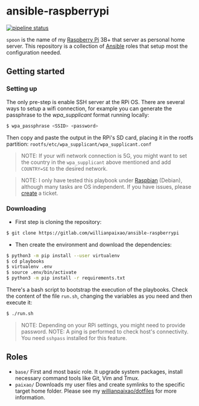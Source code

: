 # ansible-raspberrypi
[![pipeline status](https://gitlab.com/willianpaixao/ansible-raspberrypi/badges/master/pipeline.svg)](https://gitlab.com/willianpaixao/ansible-raspberrypi/commits/master)

`spoon` is the name of my [Raspberry Pi](https://www.raspberrypi.org/) 3B+ that server as personal home server. This repository is a collection of [Ansible](https://www.ansible.com/) roles that setup most the configuration needed.

## Getting started

### Setting up

The only pre-step is enable SSH server at the RPi OS. There are several ways to setup a wifi connection, for example you can generate the passphrase to the *wpa_supplicant* format running locally:
``` bash
$ wpa_passphrase <SSID> <password>
```
Then copy and paste the output in the RPi's SD card, placing it in the rootfs partition: `rootfs/etc/wpa_supplicant/wpa_supplicant.conf`

> NOTE: If your wifi network connection is 5G, you might want to set the country in the `wpa_supplicant` above mentioned and add `COUNTRY=SE` to the desired network.

> NOTE: I only have tested this playbook under [Raspbian](https://www.raspberrypi.org/downloads/raspbian/) (Debian), although many tasks are OS independent. If you have issues, please [create](https://gitlab.com/willianpaixao/ansible-raspberrypi/issues/new) a ticket.

### Downloading

* First step is cloning the repository:
``` bash
$ git clone https://gitlab.com/willianpaixao/ansible-raspberrypi
```

* Then create the environment and download the dependencies:
``` bash
$ python3 -m pip install --user virtualenv
$ cd playbooks
$ virtualenv .env
$ source .env/bin/activate
$ python3 -m pip install -r requirements.txt
```

There's a bash script to bootstrap the execution of the playbooks. Check the content of the file `run.sh`, changing the variables as you need and then execute it:
``` bash
$ ./run.sh
```
> NOTE: Depending on your RPi settings, you might need to provide password.
> NOTE: A ping is performed to check host's connectivity. You need `sshpass` installed for this feature.

## Roles
* `base/` First and most basic role. It upgrade system packages, install necessary command tools like Git, Vim and Tmux.
* `paixao/` Downloads my user files and create symlinks to the specific target home folder. Please see my [willianpaixao/dotfiles](https://github.com/willianpaixao/dotfiles) for more information.
